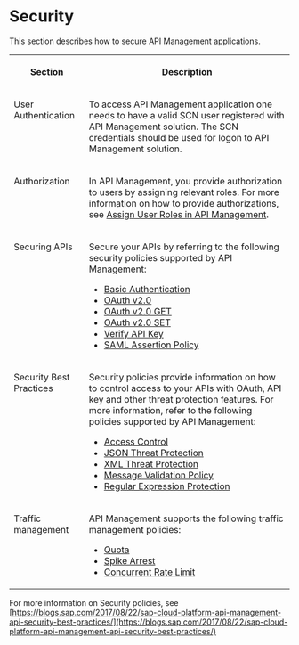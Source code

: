 <!-- loiof1f997c71cdc40e9a0735edf2572840c -->

# Security

This section describes how to secure API Management applications.


<table>
<tr>
<th valign="top">

Section

</th>
<th valign="top">

Description

</th>
</tr>
<tr>
<td valign="top">

User Authentication

</td>
<td valign="top">

To access API Management application one needs to have a valid SCN user registered with API Management solution. The SCN credentials should be used for logon to API Management solution.

</td>
</tr>
<tr>
<td valign="top">

Authorization

</td>
<td valign="top">

In API Management, you provide authorization to users by assigning relevant roles. For more information on how to provide authorizations, see [Assign User Roles in API Management](APIM-Initial-Setup/assign-user-roles-in-api-management-911ca5a.md).

</td>
</tr>
<tr>
<td valign="top">

Securing APIs

</td>
<td valign="top">

Secure your APIs by referring to the following security policies supported by API Management:

-   [Basic Authentication](APIM-Development/basic-authentication-693c0d1.md)
-   [OAuth v2.0](APIM-Development/oauth-v2-0-09b5abb.md)
-   [OAuth v2.0 GET](APIM-Development/oauth-v2-0-get-2e507ea.md)
-   [OAuth v2.0 SET](APIM-Development/oauth-v2-0-set-161c1e3.md)
-   [Verify API Key](APIM-Development/verify-api-key-4d15a04.md)
-   [SAML Assertion Policy](APIM-Development/saml-assertion-policy-3882208.md)



</td>
</tr>
<tr>
<td valign="top">

Security Best Practices

</td>
<td valign="top">

Security policies provide information on how to control access to your APIs with OAuth, API key and other threat protection features. For more information, refer to the following policies supported by API Management:

-   [Access Control](APIM-Development/access-control-3f72aea.md)
-   [JSON Threat Protection](APIM-Development/json-threat-protection-952cbd7.md)
-   [XML Threat Protection](APIM-Development/xml-threat-protection-3de6615.md)
-   [Message Validation Policy](APIM-Development/message-validation-policy-e68da2f.md)
-   [Regular Expression Protection](APIM-Development/regular-expression-protection-0118f91.md)



</td>
</tr>
<tr>
<td valign="top">

Traffic management

</td>
<td valign="top">

API Management supports the following traffic management policies:

-   [Quota](APIM-Development/quota-1f742c1.md)
-   [Spike Arrest](APIM-Development/spike-arrest-bf441dc.md)
-   [Concurrent Rate Limit](APIM-Development/concurrent-rate-limit-8f22baa.md)



</td>
</tr>
</table>

For more information on Security policies, see [https://blogs.sap.com/2017/08/22/sap-cloud-platform-api-management-api-security-best-practices/](https://blogs.sap.com/2017/08/22/sap-cloud-platform-api-management-api-security-best-practices/) 


